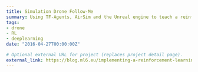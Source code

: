 ```yaml
---
title: Simulation Drone Follow-Me
summary: Using TF-Agents, AirSim and the Unreal engine to teach a reinforcement learning agent to follow a person
tags:
- drone
- RL
- deeplearning
date: "2016-04-27T00:00:00Z"

# Optional external URL for project (replaces project detail page).
external_link: https://blog.ml6.eu/implementing-a-reinforcement-learning-agent-with-tf-agents-to-train-an-autonomous-drone-in-airsim-b1e85b5994a6
---
```

